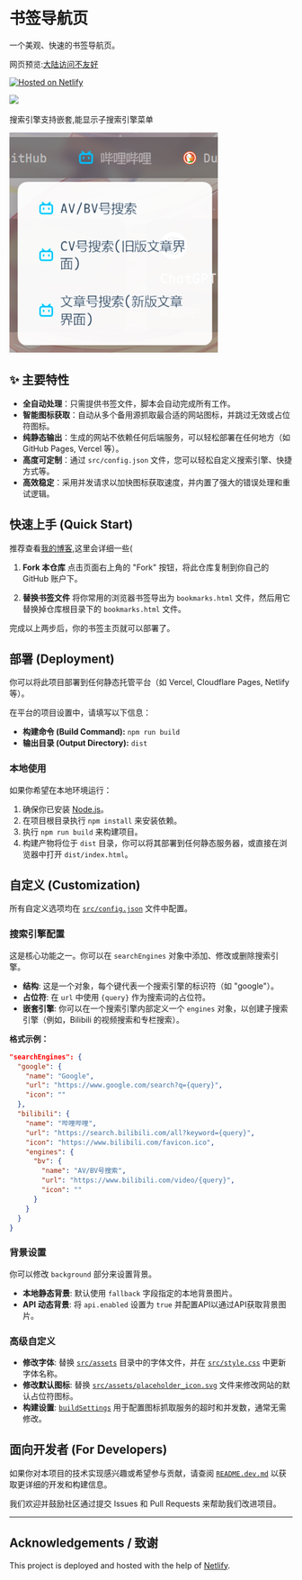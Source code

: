 # 书签导航页

一个美观、快速的书签导航页。

网页预览:[大陆访问不友好](https://bookmarks-cmyyx.netlify.app/)


[![Hosted on Netlify](https://www.netlify.com/img/global/badges/netlify-color-accent.svg)](https://app.netlify.com)



![](./images/首页.png)

搜索引擎支持嵌套,能显示子搜索引擎菜单

![](./images/搜索引擎下拉框.png)


## ✨ 主要特性

- **全自动处理**：只需提供书签文件，脚本会自动完成所有工作。
- **智能图标获取**：自动从多个备用源抓取最合适的网站图标，并跳过无效或占位符图标。
- **纯静态输出**：生成的网站不依赖任何后端服务，可以轻松部署在任何地方（如 GitHub Pages, Vercel 等）。
- **高度可定制**：通过 `src/config.json` 文件，您可以轻松自定义搜索引擎、快捷方式等。
- **高效稳定**：采用并发请求以加快图标获取速度，并内置了强大的错误处理和重试逻辑。

## 快速上手 (Quick Start)

推荐查看[我的博客](https://blog.cmtyx.top/posts/0%E6%88%90%E6%9C%AC%E5%BF%AB%E9%80%9F%E6%90%AD%E5%BB%BA%E4%B8%80%E4%B8%AA%E5%B1%9E%E4%BA%8E%E8%87%AA%E5%B7%B1%E7%9A%84%E4%B9%A6%E7%AD%BE%E5%AF%BC%E8%88%AA%E9%A1%B5/),这里会详细一些(

1.  **Fork 本仓库**
    点击页面右上角的 "Fork" 按钮，将此仓库复制到你自己的 GitHub 账户下。

2.  **替换书签文件**
    将你常用的浏览器书签导出为 `bookmarks.html` 文件，然后用它替换掉仓库根目录下的 `bookmarks.html` 文件。

完成以上两步后，你的书签主页就可以部署了。

## 部署 (Deployment)

你可以将此项目部署到任何静态托管平台（如 Vercel, Cloudflare Pages, Netlify 等）。

在平台的项目设置中，请填写以下信息：

- **构建命令 (Build Command):** `npm run build`
- **输出目录 (Output Directory):** `dist`

### 本地使用

如果你希望在本地环境运行：

1.  确保你已安装 [Node.js](https://nodejs.org/)。
2.  在项目根目录执行 `npm install` 来安装依赖。
3.  执行 `npm run build` 来构建项目。
4.  构建产物将位于 `dist` 目录，你可以将其部署到任何静态服务器，或直接在浏览器中打开 `dist/index.html`。

## 自定义 (Customization)

所有自定义选项均在 [`src/config.json`](src/config.json) 文件中配置。

### 搜索引擎配置

这是核心功能之一。你可以在 `searchEngines` 对象中添加、修改或删除搜索引擎。

*   **结构**: 这是一个对象，每个键代表一个搜索引擎的标识符（如 "google"）。
*   **占位符**: 在 `url` 中使用 `{query}` 作为搜索词的占位符。
*   **嵌套引擎**: 你可以在一个搜索引擎内部定义一个 `engines` 对象，以创建子搜索引擎（例如，Bilibili 的视频搜索和专栏搜索）。

**格式示例：**
```json
"searchEngines": {
  "google": {
    "name": "Google",
    "url": "https://www.google.com/search?q={query}",
    "icon": ""
  },
  "bilibili": {
    "name": "哔哩哔哩",
    "url": "https://search.bilibili.com/all?keyword={query}",
    "icon": "https://www.bilibili.com/favicon.ico",
    "engines": {
      "bv": {
        "name": "AV/BV号搜索",
        "url": "https://www.bilibili.com/video/{query}",
        "icon": ""
      }
    }
  }
}
```

### 背景设置

你可以修改 `background` 部分来设置背景。

*   **本地静态背景**: 默认使用 `fallback` 字段指定的本地背景图片。
*   **API 动态背景**: 将 `api.enabled` 设置为 `true` 并配置API以通过API获取背景图片。

### 高级自定义

*   **修改字体**: 替换 [`src/assets`](src/assets) 目录中的字体文件，并在 [`src/style.css`](src/style.css) 中更新字体名称。
*   **修改默认图标**: 替换 [`src/assets/placeholder_icon.svg`](src/assets/placeholder_icon.svg) 文件来修改网站的默认占位符图标。
*   **构建设置**: [`buildSettings`](src/config.json) 用于配置图标抓取服务的超时和并发数，通常无需修改。

## 面向开发者 (For Developers)

如果你对本项目的技术实现感兴趣或希望参与贡献，请查阅 [`README.dev.md`](README.dev.md) 以获取更详细的开发和构建信息。

我们欢迎并鼓励社区通过提交 Issues 和 Pull Requests 来帮助我们改进项目。


---

## Acknowledgements / 致谢

This project is deployed and hosted with the help of [Netlify](https://app.netlify.com).
